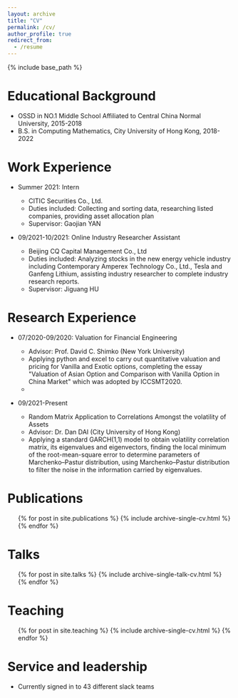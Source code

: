 ```yaml
---
layout: archive
title: "CV"
permalink: /cv/
author_profile: true
redirect_from:
  - /resume
---
```


{% include base_path %}

Educational Background
======
* OSSD in NO.1 Middle School Affiliated to Central China Normal University, 2015-2018 
* B.S. in Computing Mathematics, City University of Hong Kong, 2018-2022


Work Experience
======
* Summer 2021: Intern
  * CITIC Securities Co., Ltd.
  * Duties included: Collecting and sorting data, researching listed companies, providing asset allocation plan
  * Supervisor: Gaojian YAN

* 09/2021-10/2021: Online Industry Researcher Assistant
  * Beijing CQ Capital Management Co., Ltd  
  * Duties included: Analyzing stocks in the new energy vehicle industry including Contemporary Amperex Technology Co., Ltd., Tesla and Ganfeng Lithium, assisting industry researcher to complete industry research reports. 
  * Supervisor: Jiguang HU
  
Research Experience
======
* 07/2020-09/2020: Valuation for Financial Engineering 
  * Advisor: Prof. David C. Shimko (New York University)
  * Applying python and excel to carry out quantitative valuation and pricing for Vanilla and Exotic options, completing the essay "Valuation of Asian Option and Comparison with Vanilla Option in China Market" which was adopted by ICCSMT2020.
  * 

* 09/2021-Present
  * Random Matrix Application to Correlations Amongst the volatility of Assets 
  * Advisor: Dr. Dan DAI (City University of Hong Kong)
  * Applying a standard GARCH(1,1) model to obtain volatility correlation matrix, its eigenvalues and eigenvectors, finding the local minimum of the root-mean-square error to determine parameters of Marchenko–Pastur distribution, using Marchenko–Pastur distribution to filter the noise in the information carried by eigenvalues.

Publications
======
  <ul>{% for post in site.publications %}
    {% include archive-single-cv.html %}
  {% endfor %}</ul>
  
Talks
======
  <ul>{% for post in site.talks %}
    {% include archive-single-talk-cv.html %}
  {% endfor %}</ul>
  
Teaching
======
  <ul>{% for post in site.teaching %}
    {% include archive-single-cv.html %}
  {% endfor %}</ul>
  
Service and leadership
======
* Currently signed in to 43 different slack teams
